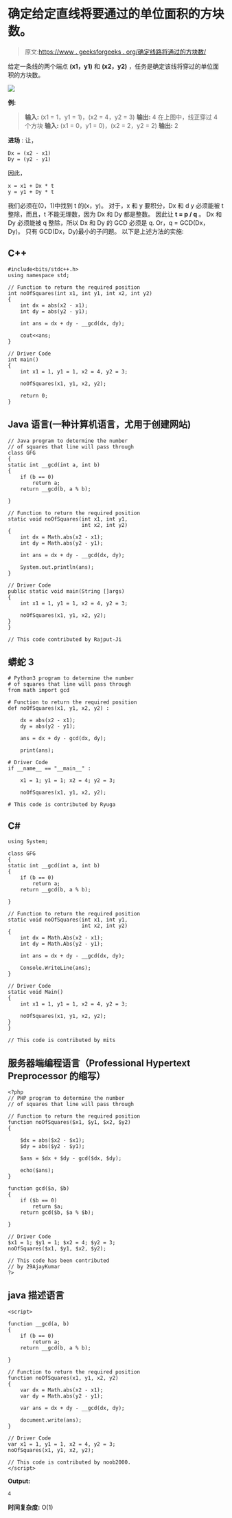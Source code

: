 # 确定给定直线将要通过的单位面积的方块数。

> 原文:[https://www . geeksforgeeks . org/确定线路将通过的方块数/](https://www.geeksforgeeks.org/determine-the-numer-of-squares-that-line-will-pass-through/)

给定一条线的两个端点 **(x1，y1)** 和 **(x2，y2)** ，任务是确定该线将穿过的单位面积的方块数。

![](img/c724205ddac77c3fa7c02e6833296836.png)

**例:**

> **输入:** (x1 = 1，y1 = 1)，(x2 = 4，y2 = 3)
> **输出:** 4
> 在上图中，线正穿过 4 个方块
> **输入:** (x1 = 0，y1 = 0)，(x2 = 2，y2 = 2)
> **输出:** 2

**进场** :
让，

```
Dx = (x2 - x1)
Dy = (y2 - y1)
```

因此，

```
x = x1 + Dx * t
y = y1 + Dy * t
```

我们必须在(0，1)中找到 t 的(x，y)。
对于，x 和 y 要积分，Dx 和 d y 必须能被 t 整除，而且，t 不能无理数，因为 Dx 和 Dy 都是整数。
因此让 **t = p / q** 。
Dx 和 Dy 必须能被 q 整除，所以 Dx 和 Dy 的 GCD 必须是 q.
Or，q = GCD(Dx，Dy)。
只有 GCD(Dx，Dy)最小的子问题。
以下是上述方法的实施:

## C++

```
#include<bits/stdc++.h>
using namespace std;

// Function to return the required position
int noOfSquares(int x1, int y1, int x2, int y2)
{
    int dx = abs(x2 - x1);
    int dy = abs(y2 - y1);

    int ans = dx + dy - __gcd(dx, dy);

    cout<<ans;
}

// Driver Code
int main()
{
    int x1 = 1, y1 = 1, x2 = 4, y2 = 3;

    noOfSquares(x1, y1, x2, y2);

    return 0;
}
```

## Java 语言(一种计算机语言，尤用于创建网站)

```
// Java program to determine the number
// of squares that line will pass through
class GFG
{
static int __gcd(int a, int b)
{
    if (b == 0)
        return a;
    return __gcd(b, a % b);

}

// Function to return the required position
static void noOfSquares(int x1, int y1,
                        int x2, int y2)
{
    int dx = Math.abs(x2 - x1);
    int dy = Math.abs(y2 - y1);

    int ans = dx + dy - __gcd(dx, dy);

    System.out.println(ans);
}

// Driver Code
public static void main(String []args)
{
    int x1 = 1, y1 = 1, x2 = 4, y2 = 3;

    noOfSquares(x1, y1, x2, y2);
}
}

// This code contributed by Rajput-Ji
```

## 蟒蛇 3

```
# Python3 program to determine the number
# of squares that line will pass through
from math import gcd

# Function to return the required position
def noOfSquares(x1, y1, x2, y2) :

    dx = abs(x2 - x1);
    dy = abs(y2 - y1);

    ans = dx + dy - gcd(dx, dy);

    print(ans);

# Driver Code
if __name__ == "__main__" :

    x1 = 1; y1 = 1; x2 = 4; y2 = 3;

    noOfSquares(x1, y1, x2, y2);

# This code is contributed by Ryuga
```

## C#

```
using System;

class GFG
{
static int __gcd(int a, int b)
{
    if (b == 0)
        return a;
    return __gcd(b, a % b);

}

// Function to return the required position
static void noOfSquares(int x1, int y1,
                        int x2, int y2)
{
    int dx = Math.Abs(x2 - x1);
    int dy = Math.Abs(y2 - y1);

    int ans = dx + dy - __gcd(dx, dy);

    Console.WriteLine(ans);
}

// Driver Code
static void Main()
{
    int x1 = 1, y1 = 1, x2 = 4, y2 = 3;

    noOfSquares(x1, y1, x2, y2);
}
}

// This code is contributed by mits
```

## 服务器端编程语言（Professional Hypertext Preprocessor 的缩写）

```
<?php
// PHP program to determine the number
// of squares that line will pass through

// Function to return the required position
function noOfSquares($x1, $y1, $x2, $y2)
{

    $dx = abs($x2 - $x1);
    $dy = abs($y2 - $y1);

    $ans = $dx + $dy - gcd($dx, $dy);

    echo($ans);
}

function gcd($a, $b)
{
    if ($b == 0)
        return $a;
    return gcd($b, $a % $b);

}

// Driver Code
$x1 = 1; $y1 = 1; $x2 = 4; $y2 = 3;
noOfSquares($x1, $y1, $x2, $y2);

// This code has been contributed
// by 29AjayKumar
?>
```

## java 描述语言

```
<script>

function __gcd(a, b)
{
    if (b == 0)
        return a;
    return __gcd(b, a % b);

}

// Function to return the required position
function noOfSquares(x1, y1, x2, y2)
{
    var dx = Math.abs(x2 - x1);
    var dy = Math.abs(y2 - y1);

    var ans = dx + dy - __gcd(dx, dy);

    document.write(ans);
}

// Driver Code
var x1 = 1, y1 = 1, x2 = 4, y2 = 3;
noOfSquares(x1, y1, x2, y2);

// This code is contributed by noob2000.
</script>
```

**Output:** 

```
4
```

**时间复杂度:** O(1)